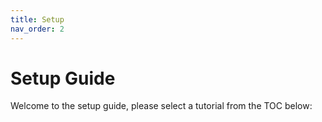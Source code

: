 ```yaml
---
title: Setup
nav_order: 2
---
```


# Setup Guide
Welcome to the setup guide, please select a tutorial from the TOC below:

